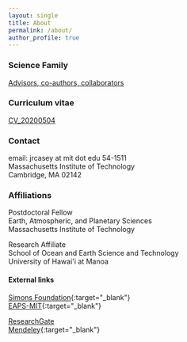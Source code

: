 ```yaml
---
layout: single
title: About
permalink: /about/
author_profile: true
---
```

### Science Family
[Advisors, co-authors, collaborators](/ScienceFam/)

### Curriculum vitae
[CV_20200504](/assets/docs/CV_20200504.pdf)

### Contact 
email: jrcasey at mit dot edu
54-1511  
Massachusetts Institute of Technology  
Cambridge, MA 02142

### Affiliations
Postdoctoral Fellow  
Earth, Atmospheric, and Planetary Sciences  
Massachusetts Institute of Technology  

Research Affiliate  
School of Ocean and Earth Science and Technology  
University of Hawai'i at Manoa  


#### External links  

[Simons Foundation](https://www.simonsfoundation.org/team/john-casey/){:target="_blank"}  
[EAPS-MIT](http://paocweb.mit.edu/people/jrcasey){:target="_blank"}

[ResearchGate](https://www.researchgate.net/profile/John_Casey)  
[Mendeley](https://www.mendeley.com/profiles/john-casey4/?viewAsOther=true){:target="_blank"} 
